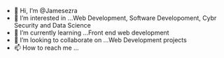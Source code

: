 - 👋 Hi, I’m @Jamesezra
- 👀 I’m interested in ...Web Development, Software Developoment, Cybr Security and Data Science
- 🌱 I’m currently learning ...Front end web development
- 💞️ I’m looking to collaborate on ...Web Development projects
- 📫 How to reach me ...

<!---
Jamesezra/Jamesezra is a ✨ special ✨ repository because its `README.md` (this file) appears on your GitHub profile.
You can click the Preview link to take a look at your changes.
--->
